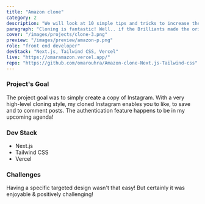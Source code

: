 ```yaml
---
title: "Amazon clone"
category: 2
description: "We will look at 10 simple tips and tricks to increase the speed of your code when writing JS"
paragraph: "Cloning is fantastic! Well.. if the Brilliants made the original, then making exact copies should be a wonderful Big Challenge! You certainly Know Instagram. I developed a perfectly similar application with a powerful feature set. By the way you have to take a look at my 'Real' Instagram account, you'll probably need to update your 'to-follow' list!"
cover: "/images/projects/clone-3.png"
preview: "/images/preview/amazon-p.png"
role: "front end developer"
devStack: "Next.js, Tailwind CSS, Vercel"
live: "https://omaramazon.vercel.app/"
repo: "https://github.com/omarouhra/Amazon-clone-Next.js-Tailwind-css"
---
```


### Project's Goal

The project goal was to simply create a copy of Instagram. With a very high-level cloning style, my cloned Instagram enables you to like, to save and to comment posts. The authentication feature happens to be in my upcoming agenda!

### Dev Stack

- Next.js
- Tailwind CSS
- Vercel

### Challenges

Having a specific targeted design wasn't that easy! But certainly it was enjoyable & positively challenging!
